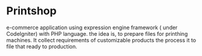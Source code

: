 # Printshop

e-commerce application using expression engine framework ( under CodeIgniter) with PHP language.
the idea is, to prepare files for printhing machines. It collect requirements of customizable products the process it to file that ready to production.
